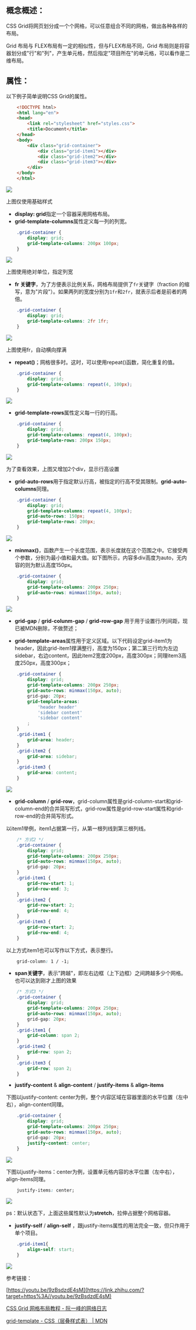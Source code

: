 概念概述：
-----

CSS Grid将网页划分成一个个网格，可以任意组合不同的网格，做出各种各样的布局。

Grid 布局与 FLEX布局有一定的相似性，但与FLEX布局不同，Grid 布局则是将容器划分成"行"和"列"，产生单元格，然后指定"项目所在"的单元格，可以看作是二维布局。

属性：
---

以下例子简单说明CSS Grid的属性。
```html
    <!DOCTYPE html>
    <html lang="en">
    <head>
        <link rel="stylesheet" href="styles.css">
        <title>Document</title>
    </head>
    <body>
        <div class="grid-container">
            <div class="grid-item1"></div>
            <div class="grid-item2"></div>
            <div class="grid-item3"></div>
        </div>
    </body>
    </html>
```

![](https://pic3.zhimg.com/v2-5d748fc802d645f36715ecf515861c2a_b.jpg)

<!-- ![](data:image/svg+xml;utf8,<svg xmlns='http://www.w3.org/2000/svg' width='1046' height='492'></svg>) -->

上图仅使用基础样式

*   **display: grid**指定一个容器采用网格布局。
*   **grid-template-columns**属性定义每一列的列宽。
```css
    .grid-container {
        display: grid;
        grid-template-columns: 200px 100px;
    }
```
![](https://pic1.zhimg.com/v2-390dd89716df1d5aeb26cc41f0dcc37c_b.jpg)

<!-- ![](data:image/svg+xml;utf8,<svg xmlns='http://www.w3.org/2000/svg' width='1010' height='344'></svg>) -->

上图使用绝对单位，指定列宽

*   **fr 关键字**，为了方便表示比例关系，网格布局提供了`fr`关键字（fraction 的缩写，意为"片段"）。如果两列的宽度分别为`1fr`和`2fr`，就表示后者是前者的两倍。
```css
    .grid-container {
        display: grid;
        grid-template-columns: 2fr 1fr;
    }
```

![](https://pic3.zhimg.com/v2-ff1acbbf36d378a211214fe6c9ef13ee_b.jpg)

<!-- ![](data:image/svg+xml;utf8,<svg xmlns='http://www.w3.org/2000/svg' width='1050' height='348'></svg>) -->

上图使用fr，自动横向撑满

*   **repeat()**；网格很多时。这时，可以使用repeat()函数，简化重复的值。
```css
    .grid-container {
        display: grid;
        grid-template-columns: repeat(4, 100px);
    }
```

![](https://pic2.zhimg.com/v2-8bb8514136f476bda93c24cfcc2b8339_b.jpg)

<!-- ![](data:image/svg+xml;utf8,<svg xmlns='http://www.w3.org/2000/svg' width='1040' height='196'></svg>) -->

*   **grid-template-rows**属性定义每一行的行高。
```css
    .grid-container {
        display: grid;
        grid-template-columns: repeat(4, 100px);
        grid-template-rows: 200px 150px;
    }
```

![](https://pic2.zhimg.com/v2-87045a917c6f922637dd359868621ac9_b.jpg)

<!-- ![](data:image/svg+xml;utf8,<svg xmlns='http://www.w3.org/2000/svg' width='1040' height='782'></svg>) -->

为了查看效果，上图又增加2个div，显示行高设置

*   **grid-auto-rows**用于指定默认行高，被指定的行高不受其限制。**grid-auto-columns**同理。
```css
    .grid-container {
        display: grid;
        grid-template-columns: repeat(4, 100px);
        grid-auto-rows: 150px;
        grid-template-rows: 200px;
    }
```

![](https://pic3.zhimg.com/v2-654dc33052f06bc4e9c7712266a4c746_b.jpg)

<!-- ![](data:image/svg+xml;utf8,<svg xmlns='http://www.w3.org/2000/svg' width='1056' height='776'></svg>) -->

*   **minmax()**，函数产生一个长度范围，表示长度就在这个范围之中。它接受两个参数，分别为最小值和最大值。如下图所示，内容多div高度为auto，无内容的则为默认高度150px。
```css
    .grid-container {
        display: grid;
        grid-template-columns: 200px 250px;
        grid-auto-rows: minmax(150px, auto);
    }
```

![](https://pic2.zhimg.com/v2-d95b7f631e89ed076e0a192b2c7940e1_b.jpg)

<!-- ![](data:image/svg+xml;utf8,<svg xmlns='http://www.w3.org/2000/svg' width='1018' height='852'></svg>) -->

*   **grid-gap** / **grid-colunm-gap** / **grid-row-gap** 用于用于设置行/列间距，现已被MDN删除，不做赘述；

  

*   **grid-template-areas**属性用于定义区域。以下代码设定grid-item1为header，因此grid-item1撑满整行，高度为150px；第二第三行均为左边sidebar，右边content，因此item2宽度200px，高度300px；同理item3高度250px，高度300px；
```css
    .grid-container {
        display: grid;
        grid-template-columns: 200px 250px;
        grid-auto-rows: minmax(150px, auto);
        grid-gap: 20px;
        grid-template-areas: 
            'header header'
            'sidebar content'
            'sidebar content'
        ;
    }
    .grid-item1 {
        grid-area: header;
    }
    .grid-item2 {
        grid-area: sidebar;
    }
    .grid-item3 {
        grid-area: content;
    }
```

![](https://pic4.zhimg.com/v2-b869fa9294c843c68881ddc9a69c4857_b.jpg)

<!-- ![](data:image/svg+xml;utf8,<svg xmlns='http://www.w3.org/2000/svg' width='1038' height='850'></svg>) -->

*   **grid-column** / **grid-row**，grid-column属性是grid-column-start和grid-column-end的合并简写形式，grid-row属性是grid-row-start属性和grid-row-end的合并简写形式。

以item1举例，item1占据第一行，从第一根列线到第三根列线。
```css
    /* 方式2 */
    .grid-container {
        display: grid;
        grid-template-columns: 200px 250px;
        grid-auto-rows: minmax(150px, auto);
        grid-gap: 20px;
    }
    .grid-item1 {
        grid-row-start: 1;
        grid-row-end: 3;
    }
    .grid-item2 {
        grid-row-start: 2;
        grid-row-end: 4;
    }
    .grid-item3 {
        grid-row-start: 2;
        grid-row-end: 4;
    }
```

以上方式item1也可以写作以下方式，表示整行。
```css
    grid-column: 1 / -1;
```
*   **span关键字**，表示"跨越"，即左右边框（上下边框）之间跨越多少个网格。也可以达到刚才上图的效果
```css
    /* 方式3 */
    .grid-container {
        display: grid;
        grid-template-columns: 200px 250px;
        grid-auto-rows: minmax(150px, auto);
        grid-gap: 20px;
    }
    .grid-item1 {
        grid-column: span 2;
    }
    .grid-item2 {
        grid-row: span 2;
    }
    .grid-item3 {
        grid-row: span 2;
    }
```    

*   **justify-content** & **align-content** / **justify-items** & **align-items**

下图以justify-content: center为例，整个内容区域在容器里面的水平位置（左中右），align-content同理。
```css
    .grid-container {
        display: grid;
        grid-template-columns: 200px 250px;
        grid-auto-rows: minmax(150px, auto);
        grid-gap: 20px;
        justify-content: center;
    }
```

![](https://pic2.zhimg.com/v2-3871d01786edd08cdbc28290a5189bd5_b.jpg)

<!-- ![](data:image/svg+xml;utf8,<svg xmlns='http://www.w3.org/2000/svg' width='1332' height='726'></svg>) -->

下图以justify-items：center为例，设置单元格内容的水平位置（左中右），align-items同理。
```css
    justify-items: center;
```
![](https://pic2.zhimg.com/v2-da86f8c5501c4f92ba0af9bab29f16f1_b.jpg)

<!-- ![](data:image/svg+xml;utf8,<svg xmlns='http://www.w3.org/2000/svg' width='998' height='728'></svg>) -->

ps：默认状态下，上面这些属性默认为**stretch**，拉伸占据整个网格容器。

*   **justify-self** / **align-self** ，跟justify-items属性的用法完全一致，但只作用于单个项目。
```css
    .grid-item1{
        align-self: start;
    }
```
![](https://pic3.zhimg.com/v2-3bccce142712483d95edbd0b34b3c08a_b.jpg)

<!-- ![](data:image/svg+xml;utf8,<svg xmlns='http://www.w3.org/2000/svg' width='1058' height='724'></svg>) -->

  

参考链接：

[https://youtu.be/9zBsdzdE4sM](https://link.zhihu.com/?target=https%3A//youtu.be/9zBsdzdE4sM)

[CSS Grid 网格布局教程 - 阮一峰的网络日志](https://link.zhihu.com/?target=https%3A//www.ruanyifeng.com/blog/2019/03/grid-layout-tutorial.html)

[grid-template - CSS（层叠样式表） | MDN](https://link.zhihu.com/?target=https%3A//developer.mozilla.org/zh-CN/docs/Web/CSS/grid-template)